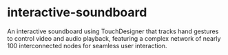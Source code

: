 # interactive-soundboard
An interactive soundboard using TouchDesigner that tracks hand gestures to control video and audio playback, featuring a complex network of nearly 100 interconnected nodes for seamless user interaction.
